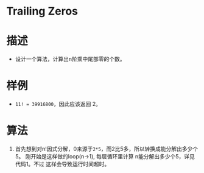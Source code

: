# Trailing Zeros
# 描述
- 设计一个算法，计算出n阶乘中尾部零的个数。
# 样例
- `11! = 39916800`，因此应该返回 2。
# 算法
1. 首先想到对n!因式分解，0来源于`2*5`，而2比5多，所以转换成能分解出多少个5。
刚开始是这样做的loop(n->1), 每层循环里计算 n能分解出多少个5，详见代码1。不过
这样会导致运行时间超时。